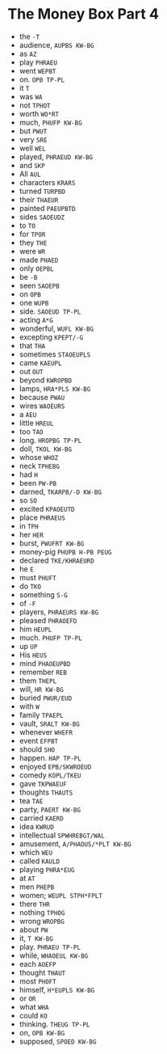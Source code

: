 # The Money Box Part 4

* the `-T`
* audience, `AUPBS KW-BG`
* as `AZ`
* play `PHRAEU`
* went `WEPBT`
* on. `OPB TP-PL`
* it `T`
* was `WA`
* not `TPHOT`
* worth `WO*RT`
* much, `PHUFP KW-BG`
* but `PWUT`
* very `SRE`
* well `WEL`
* played, `PHRAEUD KW-BG`
* and `SKP`
* All `AUL`
* characters `KRARS`
* turned `TURPBD`
* their `THAEUR`
* painted `PAEUPBTD`
* sides `SAOEUDZ`
* to `TO`
* for `TPOR`
* they `THE`
* were `WR`
* made `PHAED`
* only `OEPBL`
* be `-B`
* seen `SAOEPB`
* on `OPB`
* one `WUPB`
* side. `SAOEUD TP-PL`
* acting `A*G`
* wonderful, `WUFL KW-BG`
* excepting `KPEPT/-G`
* that `THA`
* sometimes `STAOEUPLS`
* came `KAEUPL`
* out `OUT`
* beyond `KWROPBD`
* lamps, `HRA*PLS KW-BG`
* because `PWAU`
* wires `WAOEURS`
* a `AEU`
* little `HREUL`
* too `TAO`
* long. `HROPBG TP-PL`
* doll, `TKOL KW-BG`
* whose `WHOZ`
* neck `TPHEBG`
* had `H`
* been `PW-PB`
* darned, `TKARPB/-D KW-BG`
* so `SO`
* excited `KPAOEUTD`
* place `PHRAEUS`
* in `TPH`
* her `HER`
* burst, `PWUFRT KW-BG`
* money-pig `PHUPB H-PB PEUG`
* declared `TKE/KHRAEURD`
* he `E`
* must `PHUFT`
* do `TKO`
* something `S-G`
* of `-F`
* players, `PHRAEURS KW-BG`
* pleased `PHRAOEFD`
* him `HEUPL`
* much. `PHUFP TP-PL`
* up `UP`
* His `HEUS`
* mind `PHAOEUPBD`
* remember `REB`
* them `THEPL`
* will, `HR KW-BG`
* buried `PWUR/EUD`
* with `W`
* family `TPAEPL`
* vault, `SRALT KW-BG`
* whenever `WHEFR`
* event `EFPBT`
* should `SHO`
* happen. `HAP TP-PL`
* enjoyed `EPB/SKWROEUD`
* comedy `KOPL/TKEU`
* gave `TKPWAEUF`
* thoughts `THAUTS`
* tea `TAE`
* party, `PAERT KW-BG`
* carried `KAERD`
* idea `KWRUD`
* intellectual `SPWHREBGT/WAL`
* amusement, `A/PHAOUS/*PLT KW-BG`
* which `WEU`
* called `KAULD`
* playing `PHRA*EUG`
* at `AT`
* men `PHEPB`
* women; `WEUPL STPH*FPLT`
* there `THR`
* nothing `TPHOG`
* wrong `WROPBG`
* about `PW`
* it, `T KW-BG`
* play. `PHRAEU TP-PL`
* while, `WHAOEUL KW-BG`
* each `AOEFP`
* thought `THAUT`
* most `PHOFT`
* himself, `H*EUPLS KW-BG`
* or `OR`
* what `WHA`
* could `KO`
* thinking. `THEUG TP-PL`
* on, `OPB KW-BG`
* supposed, `SPOED KW-BG`
